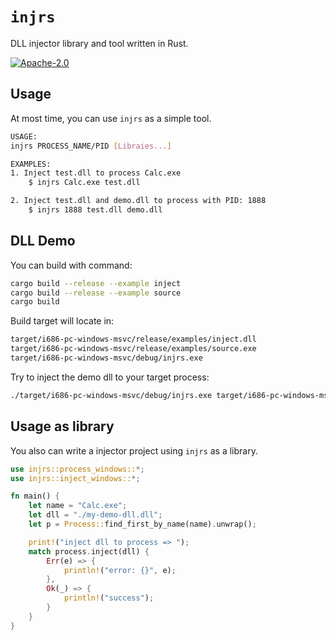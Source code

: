 # `injrs`

DLL injector library and tool written in Rust.

[![Apache-2.0](https://img.shields.io/crates/l/injrs.svg)](https://github.com/jiusanzhou/injrs/blob/master/LICENSE)

## Usage

At most time, you can use `injrs` as a simple tool.

```bash
USAGE:
injrs PROCESS_NAME/PID [Libraies...]

EXAMPLES:
1. Inject test.dll to process Calc.exe
    $ injrs Calc.exe test.dll

2. Inject test.dll and demo.dll to process with PID: 1888
    $ injrs 1888 test.dll demo.dll
```

## DLL Demo

You can build with command:

```bash
cargo build --release --example inject
cargo build --release --example source
cargo build
```

Build target will locate in:

```bash
target/i686-pc-windows-msvc/release/examples/inject.dll
target/i686-pc-windows-msvc/release/examples/source.exe
target/i686-pc-windows-msvc/debug/injrs.exe
```

Try to inject the demo dll to your target process:

```bash
./target/i686-pc-windows-msvc/debug/injrs.exe target/i686-pc-windows-msvc/release/examples/source.exe target/i686-pc-windows-msvc/release/examples/inject.dll
```

## Usage as library

You also can write a injector project using `injrs` as a library.

```rust
use injrs::process_windows::*;
use injrs::inject_windows::*;

fn main() {
    let name = "Calc.exe";
    let dll = "./my-demo-dll.dll";
    let p = Process::find_first_by_name(name).unwrap();

    print!("inject dll to process => ");
    match process.inject(dll) {
        Err(e) => {
            println!("error: {}", e);
        },
        Ok(_) => {
            println!("success");
        }
    }
}
```
